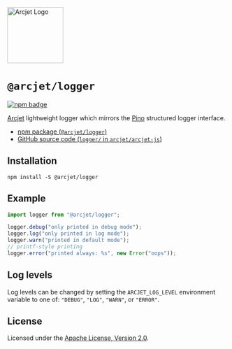 <a href="https://arcjet.com" target="_arcjet-home">
  <picture>
    <source media="(prefers-color-scheme: dark)" srcset="https://arcjet.com/logo/arcjet-dark-lockup-voyage-horizontal.svg">
    <img src="https://arcjet.com/logo/arcjet-light-lockup-voyage-horizontal.svg" alt="Arcjet Logo" height="128" width="auto">
  </picture>
</a>

# `@arcjet/logger`

<p>
  <a href="https://www.npmjs.com/package/@arcjet/logger">
    <picture>
      <source media="(prefers-color-scheme: dark)" srcset="https://img.shields.io/npm/v/%40arcjet%2Flogger?style=flat-square&label=%E2%9C%A6Aj&labelColor=000000&color=5C5866">
      <img alt="npm badge" src="https://img.shields.io/npm/v/%40arcjet%2Flogger?style=flat-square&label=%E2%9C%A6Aj&labelColor=ECE6F0&color=ECE6F0">
    </picture>
  </a>
</p>

[Arcjet][arcjet] lightweight logger which mirrors the [Pino][pino-api]
structured logger interface.

- [npm package (`@arcjet/logger`)](https://www.npmjs.com/package/@arcjet/logger)
- [GitHub source code (`logger/` in `arcjet/arcjet-js`)](https://github.com/arcjet/arcjet-js/tree/main/logger)

## Installation

```shell
npm install -S @arcjet/logger
```

## Example

```ts
import logger from "@arcjet/logger";

logger.debug("only printed in debug mode");
logger.log("only printed in log mode");
logger.warn("printed in default mode");
// printf-style printing
logger.error("printed always: %s", new Error("oops"));
```

## Log levels

Log levels can be changed by setting the `ARCJET_LOG_LEVEL` environment variable
to one of: `"DEBUG"`, `"LOG"`, `"WARN"`, or `"ERROR"`.

## License

Licensed under the [Apache License, Version 2.0][apache-license].

[arcjet]: https://arcjet.com
[pino-api]: https://github.com/pinojs/pino/blob/8db130eba0439e61c802448d31eb1998cebfbc98/docs/api.md#logger
[apache-license]: http://www.apache.org/licenses/LICENSE-2.0
